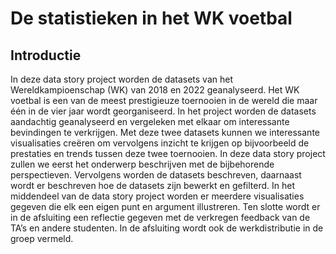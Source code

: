 # De statistieken in het WK voetbal


## Introductie
In deze data story project worden de datasets van het Wereldkampioenschap (WK) van 2018 en 2022 geanalyseerd. Het WK voetbal is een van de meest prestigieuze toernooien in de wereld die maar één in de vier jaar wordt georganiseerd. In het project worden de datasets aandachtig geanalyseerd en vergeleken met elkaar om interessante bevindingen te verkrijgen. Met deze twee datasets kunnen we interessante visualisaties creëren om vervolgens inzicht te krijgen op bijvoorbeeld de prestaties en trends tussen deze twee toernooien. In deze data story project zullen we eerst het onderwerp beschrijven met de bijbehorende perspectieven. Vervolgens worden de datasets beschreven, daarnaast wordt er beschreven hoe de datasets zijn bewerkt en gefilterd. In het middendeel van de data story project worden er meerdere visualisaties gegeven die elk een eigen punt en argument illustreren. Ten slotte wordt er in de afsluiting een reflectie gegeven met de verkregen feedback van de TA’s  en andere studenten. In de afsluiting wordt ook de werkdistributie in de groep vermeld.
